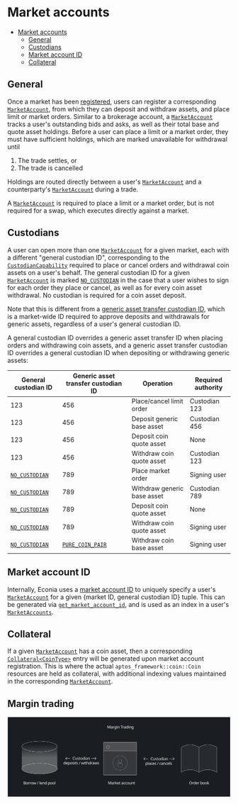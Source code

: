 # Market accounts

- [Market accounts](#market-accounts)
  - [General](#general)
  - [Custodians](#custodians)
  - [Market account ID](#market-account-id)
  - [Collateral](#collateral)

## General

Once a market has been [registered](registry.md), users can register a corresponding [`MarketAccount`](../../../src/move/econia/build/Econia/docs/user.md#0xc0deb00c_user_MarketAccount), from which they can deposit and withdraw assets, and place limit or market orders.
Similar to a brokerage account, a [`MarketAccount`](../../../src/move/econia/build/Econia/docs/user.md#0xc0deb00c_user_MarketAccount) tracks a user's outstanding bids and asks, as well as their total base and quote asset holdings.
Before a user can place a limit or a market order, they must have sufficient holdings, which are marked unavailable for withdrawal until

1. The trade settles, or
1. The trade is cancelled

Holdings are routed directly between a user's [`MarketAccount`](../../../src/move/econia/build/Econia/docs/user.md#0xc0deb00c_user_MarketAccount) and a counterparty's [`MarketAccount`](../../../src/move/econia/build/Econia/docs/user.md#0xc0deb00c_user_MarketAccount) during a trade.

A [`MarketAccount`](../../../src/move/econia/build/Econia/docs/user.md#0xc0deb00c_user_MarketAccount) is required to place a limit or a market order, but is not required for a swap, which executes directly against a market.

## Custodians

A user can open more than one [`MarketAccount`](../../../src/move/econia/build/Econia/docs/user.md#0xc0deb00c_user_MarketAccount) for a given market, each with a different "general custodian ID", corresponding to the [`CustodianCapability`](../../../src/move/econia/build/Econia/docs/registry.md#0xc0deb00c_registry_CustodianCapability) required to place or cancel orders and withdrawal coin assets on a user's behalf.
The general custodian ID for a given [`MarketAccount`](../../../src/move/econia/build/Econia/docs/user.md#0xc0deb00c_user_MarketAccount) is marked [`NO_CUSTODIAN`](../../../src/move/econia/build/Econia/docs/user.md#0xc0deb00c_user_NO_CUSTODIAN) in the case that a user wishes to sign for each order they place or cancel, as well as for every coin asset withdrawal.
No custodian is required for a coin asset deposit.

Note that this is different from a [generic asset transfer custodian ID](registry.md#asset-types), which is a market-wide ID required to approve deposits and withdrawals for generic assets, regardless of a user's general custodian ID.

A general custodian ID overrides a generic asset transfer ID when placing orders and withdrawing coin assets, and a generic asset transfer custodian ID overrides a general custodian ID when depositing or withdrawing generic assets:

| General custodian ID                                                                              | Generic asset transfer custodian ID                                                                           | Operation                      | Required authority |
|---------------------------------------------------------------------------------------------------|---------------------------------------------------------------------------------------------------------------|--------------------------------|--------------------|
| 123                                                                                               | 456                                                                                                           | Place/cancel limit order       | Custodian 123      |
| 123                                                                                               | 456                                                                                                           | Deposit generic base asset     | Custodian 456      |
| 123                                                                                               | 456                                                                                                           | Deposit coin quote asset       | None               |
| 123                                                                                               | 456                                                                                                           | Withdraw coin quote asset      | Custodian 123      |
| [`NO_CUSTODIAN`](../../../src/move/econia/build/Econia/docs/user.md#0xc0deb00c_user_NO_CUSTODIAN) | 789                                                                                                           | Place market order             | Signing user       |
| [`NO_CUSTODIAN`](../../../src/move/econia/build/Econia/docs/user.md#0xc0deb00c_user_NO_CUSTODIAN) | 789                                                                                                           | Withdraw generic base asset    | Custodian 789      |
| [`NO_CUSTODIAN`](../../../src/move/econia/build/Econia/docs/user.md#0xc0deb00c_user_NO_CUSTODIAN) | 789                                                                                                           | Deposit coin quote asset       | None               |
| [`NO_CUSTODIAN`](../../../src/move/econia/build/Econia/docs/user.md#0xc0deb00c_user_NO_CUSTODIAN) | 789                                                                                                           | Withdraw coin quote asset      | Signing user       |
| [`NO_CUSTODIAN`](../../../src/move/econia/build/Econia/docs/user.md#0xc0deb00c_user_NO_CUSTODIAN) | [`PURE_COIN_PAIR`](../../../src/move/econia/build/Econia/docs/registry.md#0xc0deb00c_registry_PURE_COIN_PAIR) | Withdraw coin base asset       | Signing user       |

## Market account ID

Internally, Econia uses a [market account ID](../../../src/move/econia/build/Econia/docs/user.md#@Market_account_ID_1) to uniquely specify a user's [`MarketAccount`](../../../src/move/econia/build/Econia/docs/user.md#0xc0deb00c_user_MarketAccount) for a given {market ID, general custodian ID} tuple.
This can be generated via [`get_market_account_id`](../../../src/move/econia/build/Econia/docs/user.md#0xc0deb00c_user_get_market_account_id), and is used as an index in a user's [`MarketAccounts`](../../../src/move/econia/build/Econia/docs/user.md#0xc0deb00c_user_MarketAccounts).

## Collateral

If a given [`MarketAccount`](../../../src/move/econia/build/Econia/docs/user.md#0xc0deb00c_user_MarketAccount) has a coin asset, then a corresponding [`Collateral<CoinType>`](../../../src/move/econia/build/Econia/docs/user.md#0xc0deb00c_user_Collateral) entry will be generated upon market account registration.
This is where the actual `aptos_framework::coin::Coin` resources are held as collateral, with additional indexing values maintained in the corresponding [`MarketAccount`](../../../src/move/econia/build/Econia/docs/user.md#0xc0deb00c_user_MarketAccount).

## Margin trading

![](../diagrams/margin-trading.svg)